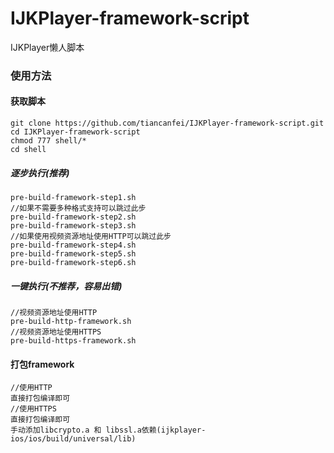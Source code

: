 # IJKPlayer-framework-script
IJKPlayer懒人脚本

### 使用方法

#### 获取脚本

```
git clone https://github.com/tiancanfei/IJKPlayer-framework-script.git
cd IJKPlayer-framework-script
chmod 777 shell/*
cd shell
```

##### 逐步执行(推荐)
```
pre-build-framework-step1.sh
//如果不需要多种格式支持可以跳过此步
pre-build-framework-step2.sh
pre-build-framework-step3.sh
//如果使用视频资源地址使用HTTP可以跳过此步
pre-build-framework-step4.sh
pre-build-framework-step5.sh
pre-build-framework-step6.sh
```

##### 一键执行(不推荐，容易出错)
```
//视频资源地址使用HTTP
pre-build-http-framework.sh
//视频资源地址使用HTTPS
pre-build-https-framework.sh
```

#### 打包framework
```
//使用HTTP
直接打包编译即可
//使用HTTPS
直接打包编译即可
手动添加libcrypto.a 和 libssl.a依赖(ijkplayer-ios/ios/build/universal/lib)
```

